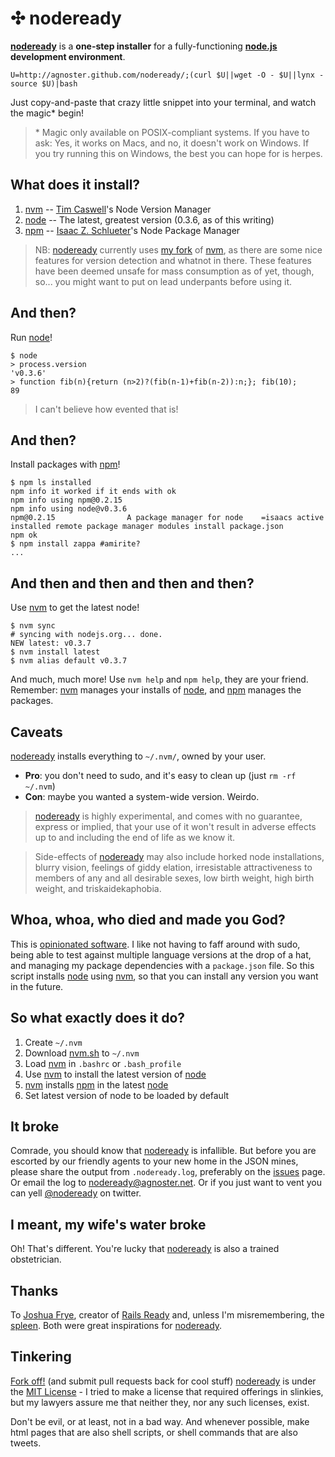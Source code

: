 ✣ nodeready
===========

**[nodeready]** is a **one-step installer** for a fully-functioning **[node.js][node] development environment**.

    U=http://agnoster.github.com/nodeready/;(curl $U||wget -O - $U||lynx -source $U)|bash

Just copy-and-paste that crazy little snippet into your terminal, and watch the magic\* begin!

> \* Magic only available on POSIX-compliant systems. If you have to ask: Yes, it works on Macs, and no, it doesn't work on Windows. If you try running this on Windows, the best you can hope for is herpes.

What does it install?
---------------------

1. [nvm] -- [Tim Caswell]'s Node Version Manager
2. [node] -- The latest, greatest version (0.3.6, as of this writing)
3. [npm] -- [Isaac Z. Schlueter]'s Node Package Manager

> NB: [nodeready] currently uses [my fork][agnoster/nvm] of [nvm], as there are some nice features for version detection and whatnot in there. These features have been deemed unsafe for mass consumption as of yet, though, so... you might want to put on lead underpants before using it.

And then?
---------

Run [node]!

    $ node
    > process.version
    'v0.3.6'
    > function fib(n){return (n>2)?(fib(n-1)+fib(n-2)):n;}; fib(10);
    89

> I can't believe how evented that is!

And then?
---------

Install packages with [npm]!

    $ npm ls installed
    npm info it worked if it ends with ok
    npm info using npm@0.2.15
    npm info using node@v0.3.6
    npm@0.2.15                A package manager for node    =isaacs active installed remote package manager modules install package.json
    npm ok
    $ npm install zappa #amirite?
    ...

And then and then and then and then?
------------------------------------

Use [nvm] to get the latest node!

    $ nvm sync
    # syncing with nodejs.org... done.
    NEW latest: v0.3.7
    $ nvm install latest
    $ nvm alias default v0.3.7

And much, much more! Use `nvm help` and `npm help`, they are your friend. Remember: [nvm] manages your installs of [node], and [npm] manages the packages.

Caveats
-------

[nodeready] installs everything to `~/.nvm/`, owned by your user.

- **Pro**: you don't need to sudo, and it's easy to clean up (just `rm -rf ~/.nvm`)
- **Con**: maybe you wanted a system-wide version. Weirdo.

> [nodeready] is highly experimental, and comes with no guarantee, express or implied, that your use of it won't result in adverse effects up to and including the end of life as we know it.

> Side-effects of [nodeready] may also include horked node installations, blurry vision, feelings of giddy elation, irresistable attractiveness to members of any and all desirable sexes, low birth weight, high birth weight, and triskaidekaphobia.

Whoa, whoa, who died and made you God?
--------------------------------------

This is [opinionated software][opinionated]. I like not having to faff around with sudo, being able to test against multiple language versions at the drop of a hat, and managing my package dependencies with a `package.json` file. So this script installs [node] using [nvm], so that you can install any version you want in the future.

So what exactly does it do?
---------------------------

1. Create `~/.nvm`
2. Download [nvm.sh] to `~/.nvm`
3. Load [nvm] in `.bashrc` or `.bash_profile`
4. Use [nvm] to install the latest version of [node]
5. [nvm] installs [npm] in the latest [node]
6. Set latest version of node to be loaded by default

It broke
--------

Comrade, you should know that [nodeready] is infallible. But before you are escorted by our friendly agents to your new home in the JSON mines, please share the output from `.nodeready.log`, preferably on the [issues] page. Or email the log to [nodeready@agnoster.net][email]. Or if you just want to vent you can yell [@nodeready][twitter] on twitter.

I meant, my wife's water broke
------------------------------

Oh! That's different. You're lucky that [nodeready] is also a trained obstetrician.

Thanks
------

To [Joshua Frye], creator of [Rails Ready] and, unless I'm misremembering, the [spleen]. Both were great inspirations for [nodeready].

Tinkering
---------

[Fork off!][github/nodeready] (and submit pull requests back for cool stuff) [nodeready] is under the [MIT License][license] - I tried to make a license that required offerings in slinkies, but my lawyers assure me that neither they, nor any such licenses, exist.

Don't be evil, or at least, not in a bad way. And whenever possible, make html pages that are also shell scripts, or shell commands that are also tweets.


[Rails Ready]:      https://github.com/joshfng/railsready
[node]:             http://nodejs.org/
[nvm]:              https://github.com/creationix/nvm
[agnoster/nvm]:     https://github.com/agnoster/nvm
[npm]:              http://npmjs.org/
[nodeready]:        http://agnoster.github.com/nodeready/
[opinionated]:      http://gettingreal.37signals.com/ch04_Make_Opinionated_Software.php
[Joshua Frye]:      https://github.com/joshfng
[Tim Caswell]:      https://github.com/creationix
[Isaac Z. Schlueter]:   https://github.com/isaacs
[issues]:           https://github.com/agnoster/nodeready/issues
[github/nodeready]: https://github.com/agnoster/nodeready/
[spleen]:           http://en.wikipedia.org/wiki/Spleen
[nvm.sh]:           https://github.com/agnoster/nvm/blob/master/nvm.sh
[email]:            mailto:nodeready@agnoster.net
[twitter]:          http://twitter.com/nodeready
[license]:      https://github.com/agnoster/nodeready/blob/master/LICENSE.md
